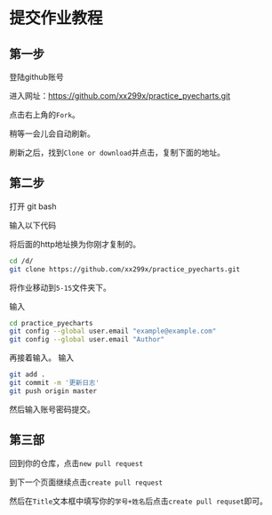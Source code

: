 # 提交作业教程

## 第一步

登陆github账号

进入网址：https://github.com/xx299x/practice_pyecharts.git

点击右上角的`Fork`。

稍等一会儿会自动刷新。

刷新之后，找到`Clone or download`并点击，复制下面的地址。

## 第二步
打开 git bash 

输入以下代码

将后面的http地址换为你刚才复制的。
```bash
cd /d/
git clone https://github.com/xx299x/practice_pyecharts.git
```

将作业移动到`5-15`文件夹下。

输入
```bash
cd practice_pyecharts
git config --global user.email "example@example.com"
git config --global user.email "Author"
```
再接着输入。
输入
```bash
git add .
git commit -m '更新日志'
git push origin master
```
然后输入账号密码提交。
## 第三部
回到你的仓库，点击`new pull request`

到下一个页面继续点击`create pull request`

然后在`Title`文本框中填写你的`学号+姓名`后点击`create pull requset`即可。
